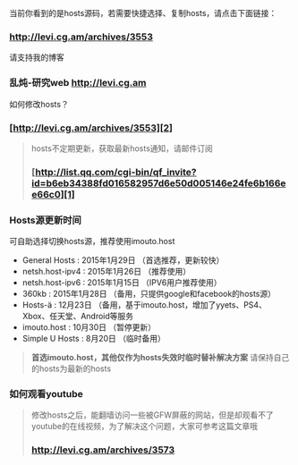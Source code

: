 当前你看到的是hosts源码，若需要快捷选择、复制hosts，请点击下面链接：
### http://levi.cg.am/archives/3553 ###

请支持我的博客
### 乱炖-研究web   http://levi.cg.am ###

如何修改hosts？
### [http://levi.cg.am/archives/3553][2] ###

> hosts不定期更新，获取最新hosts通知，请邮件订阅
> ### [http://list.qq.com/cgi-bin/qf_invite?id=b6eb34388fd016582957d6e50d005146e24fe6b166ee66c0][1] ###

### Hosts源更新时间 ###
可自助选择切换hosts源，推荐使用imouto.host

 - General Hosts : 2015年1月29日  （首选推荐，更新较快）
 - netsh.host-ipv4 : 2015年1月26日  （推荐使用）
 - netsh.host-ipv6 : 2015年1月15日  （IPV6用户推荐使用）
 - 360kb : 2015年1月28日  （备用，只提供google和facebook的hosts源）
 - Hosts-ä : 12月23日  （备用，基于imouto.host，增加了yyets、PS4、Xbox、任天堂、Android等服务
 - imouto.host : 10月30日  （暂停更新）
 - Simple U Hosts : 8月20日  （临时备用）

> **首选imouto.host，其他仅作为hosts失效时临时替补解决方案**
> 请保持自己的hosts为最新的hosts

### 如何观看youtube ###
> 修改hosts之后，能翻墙访问一些被GFW屏蔽的网站，但是却观看不了youtube的在线视频，为了解决这个问题，大家可参考这篇文章哦
> ### http://levi.cg.am/archives/3573 ###

  [1]: http://list.qq.com/cgi-bin/qf_invite?id=b6eb34388fd016582957d6e50d005146e24fe6b166ee66c0
  [2]: http://levi.cg.am/archives/3553

